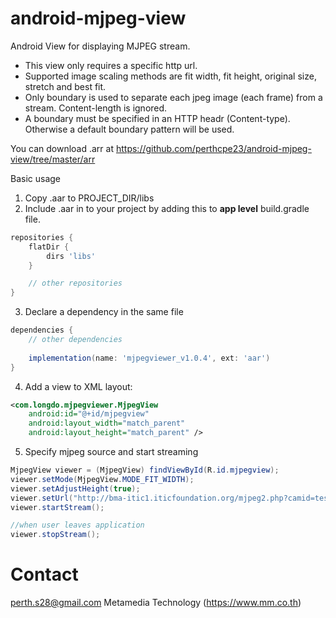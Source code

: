 # android-mjpeg-view
Android View for displaying MJPEG stream.

- This view only requires a specific http url.
- Supported image scaling methods are fit width, fit height, original size, stretch and best fit.
- Only boundary is used to separate each jpeg image (each frame) from a stream. Content-length is ignored.
- A boundary must be specified in an HTTP headr (Content-type). Otherwise a default boundary pattern will be used.

You can download .arr at https://github.com/perthcpe23/android-mjpeg-view/tree/master/arr

Basic usage<br/>
1. Copy .aar to PROJECT_DIR/libs
2. Include .aar in to your project by adding this to <b>app level</b> build.gradle file.
```gradle
repositories {
    flatDir {
        dirs 'libs'
    }

    // other repositories
}
```
3. Declare a dependency in the same file
```gradle
dependencies {
    // other dependencies
    
    implementation(name: 'mjpegviewer_v1.0.4', ext: 'aar')
}
```
4. Add a view to XML layout:
````xml
<com.longdo.mjpegviewer.MjpegView
    android:id="@+id/mjpegview"
    android:layout_width="match_parent"
    android:layout_height="match_parent" />
````

5. Specify mjpeg source and start streaming
````java
MjpegView viewer = (MjpegView) findViewById(R.id.mjpegview);
viewer.setMode(MjpegView.MODE_FIT_WIDTH);
viewer.setAdjustHeight(true);
viewer.setUrl("http://bma-itic1.iticfoundation.org/mjpeg2.php?camid=test");
viewer.startStream();

//when user leaves application
viewer.stopStream();
````

# Contact
perth.s28@gmail.com
Metamedia Technology (https://www.mm.co.th)
